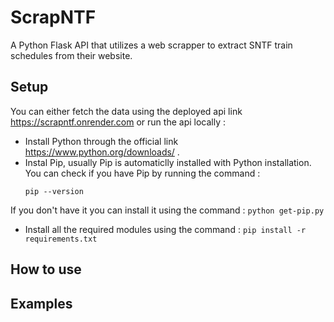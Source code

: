 # ScrapNTF
A Python Flask API that utilizes a web scrapper to extract SNTF train schedules from their website.

## Setup
You can either fetch the data using the deployed api link https://scrapntf.onrender.com or run the api locally :
  * Install Python through the official link https://www.python.org/downloads/ .
  * Instal Pip, usually Pip is automaticlly installed with Python installation.
    You can check if you have Pip by running the command :
    ```
    pip --version
    ```
If you don't have it you can install it using the command :
    ```
    python get-pip.py
    ```
  *  Install all the required modules using the command :
    ```
    pip install -r requirements.txt
    ```

## How to use


## Examples
